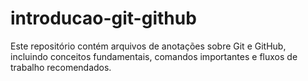 # introducao-git-github

Este repositório contém arquivos de anotações sobre Git e GitHub, incluindo conceitos fundamentais, comandos importantes e fluxos de trabalho recomendados.
